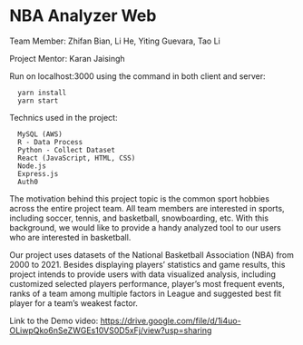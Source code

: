 # NBA Analyzer Web

Team Member: Zhifan Bian, Li He, Yiting Guevara, Tao Li

Project Mentor: Karan Jaisingh

Run on localhost:3000 using the command in both client and server:

      yarn install 
      yarn start 
      
Technics used in the project:

      MySQL (AWS)
      R - Data Process
      Python - Collect Dataset
      React (JavaScript, HTML, CSS)
      Node.js
      Express.js
      Auth0

The motivation behind this project topic is the common sport hobbies across the entire project team. All team members are interested in sports, including soccer, tennis, and basketball, snowboarding, etc. With this background, we would like to provide a handy analyzed tool to our users who are interested in basketball.

Our project uses datasets of the National Basketball Association (NBA) from 2000 to 2021. Besides displaying players’ statistics and game results, this project intends to provide users with data visualized analysis, including customized selected players performance, player’s most frequent events, ranks of a team among multiple factors in League and suggested best fit player for a team’s weakest factor.

Link to the Demo video: https://drive.google.com/file/d/1i4uo-OLiwpQko6nSeZWGEs10VS0D5xFj/view?usp=sharing
